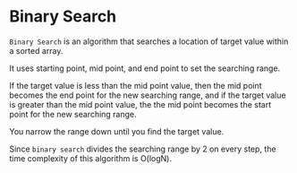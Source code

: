 # Binary Search 

```Binary Search``` is an algorithm that searches a location of target value within a sorted array. 

It uses starting point, mid point, and end point to set the searching range. 

If the target value is less than the mid point value, then the mid point becomes the end point for the new searching range, and if 
the target value is greater than the mid point value, the the mid point becomes the start point for the new searching range. 

You narrow the range down until you find the target value. 

Since ```binary search``` divides the searching range by 2 on every step, the time complexity of this algorithm is O(logN). 
